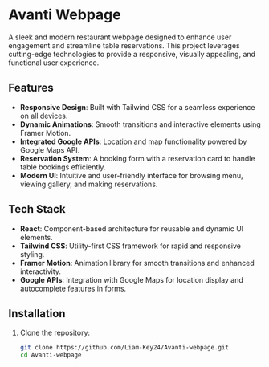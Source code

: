 # Avanti Webpage

A sleek and modern restaurant webpage designed to enhance user engagement and streamline table reservations. This project leverages cutting-edge technologies to provide a responsive, visually appealing, and functional user experience.

## Features

- **Responsive Design**: Built with Tailwind CSS for a seamless experience on all devices.
- **Dynamic Animations**: Smooth transitions and interactive elements using Framer Motion.
- **Integrated Google APIs**: Location and map functionality powered by Google Maps API.
- **Reservation System**: A booking form with a reservation card to handle table bookings efficiently.
- **Modern UI**: Intuitive and user-friendly interface for browsing menu, viewing gallery, and making reservations.

## Tech Stack

- **React**: Component-based architecture for reusable and dynamic UI elements.
- **Tailwind CSS**: Utility-first CSS framework for rapid and responsive styling.
- **Framer Motion**: Animation library for smooth transitions and enhanced interactivity.
- **Google APIs**: Integration with Google Maps for location display and autocomplete features in forms.

## Installation

1. Clone the repository:
   ```bash
   git clone https://github.com/Liam-Key24/Avanti-webpage.git
   cd Avanti-webpage
